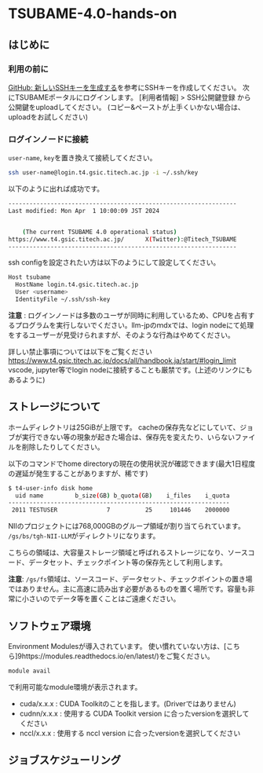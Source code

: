 # TSUBAME-4.0-hands-on

## はじめに

### 利用の前に

[GitHub: 新しいSSHキーを生成する](https://docs.github.com/ja/authentication/connecting-to-github-with-ssh/generating-a-new-ssh-key-and-adding-it-to-the-ssh-agent)を参考にSSHキーを作成してください。
次にTSUBAMEポータルにログインします。
[利用者情報] > SSH公開鍵登録 から 公開鍵をuploadしてください。
(コピー&ペーストが上手くいかない場合は、uploadをお試しください)

### ログインノードに接続

`user-name`, `key`を置き換えて接続してください。

```bash
ssh user-name@login.t4.gsic.titech.ac.jp -i ~/.ssh/key
```

以下のように出れば成功です。

```bash
-----------------------------------------------------------------
Last modified: Mon Apr  1 10:00:09 JST 2024


    (The current TSUBAME 4.0 operational status)
https://www.t4.gsic.titech.ac.jp/      X(Twitter):@Titech_TSUBAME
-----------------------------------------------------------------
```

ssh configを設定されたい方は以下のようにして設定してください。

```bash
Host tsubame
  HostName login.t4.gsic.titech.ac.jp
  User <username>
  IdentityFile ~/.ssh/ssh-key
```

**注意** : ログインノードは多数のユーザが同時に利用しているため、CPUを占有するプログラムを実行しないでください。llm-jpのｍdxでは、login nodeにて処理をするユーザーが見受けられますが、そのような行為はやめてください。

詳しい禁止事項については以下をご覧ください
https://www.t4.gsic.titech.ac.jp/docs/all/handbook.ja/start/#login_limit
vscode, jupyter等でlogin nodeに接続することも厳禁です。(上述のリンクにもあるように)


## ストレージについて

ホームディレクトリは25GiBが上限です。
cacheの保存先などにしていて、ジョブが実行できない等の現象が起きた場合は、保存先を変えたり、いらないファイルを削除したりしてください。

以下のコマンドでhome directoryの現在の使用状況が確認できます(最大1日程度の遅延が発生することがありますが、稀です)

```bash
$ t4-user-info disk home
  uid name         b_size(GB) b_quota(GB)    i_files    i_quota
---------------------------------------------------------------
 2011 TESTUSER              7          25     101446    2000000
```

NIIのプロジェクトには768,000GBのグループ領域が割り当てられています。
`/gs/bs/tgh-NII-LLM`がディレクトリになります。


こちらの領域は、大容量ストレージ領域と呼ばれるストレージになり、ソースコード、データセット、チェックポイント等の保存先として利用します。

**注意**: `/gs/fs`領域は、ソースコード、データセット、チェックポイントの置き場ではありません。主に高速に読み出す必要があるものを置く場所です。容量も非常に小さいのでデータ等を置くことはご遠慮ください。

## ソフトウェア環境

Environment Modulesが導入されています。
使い慣れていない方は、[こちら]9https://modules.readthedocs.io/en/latest/)をご覧ください。

```bash
module avail
```

で利用可能なmodule環境が表示されます。

- cuda/x.x.x : CUDA Toolkitのことを指します。(Driverではありません)
- cudnn/x.x.x : 使用する CUDA Toolkit version に合ったversionを選択してください
- nccl/x.x.x : 使用する nccl version に合ったversionを選択してください

## ジョブスケジューリング


